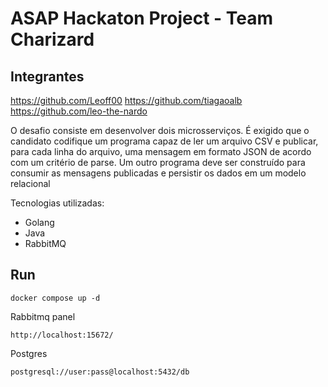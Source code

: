 # ASAP Hackaton Project - Team Charizard

## Integrantes

https://github.com/Leoff00
https://github.com/tiagaoalb
https://github.com/leo-the-nardo

O desafio consiste em desenvolver dois microsserviços.
É exigido que o candidato codifique um programa capaz de ler um arquivo CSV e publicar, para
cada linha do arquivo, uma mensagem em formato JSON de acordo com um critério de
parse.
Um outro programa deve ser construído para consumir as mensagens publicadas e persistir
os dados em um modelo relacional

Tecnologias utilizadas:

- Golang
- Java
- RabbitMQ

## Run

`docker compose up -d`

Rabbitmq panel

`http://localhost:15672/`

Postgres

`postgresql://user:pass@localhost:5432/db`

